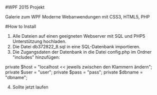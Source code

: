 #WPF 2015 Projekt 

Galerie zum WPF Moderne Webanwendungen mit CSS3, HTML5, PHP

#How to Install

1. Alle Dateien auf einen geeigneten Webserver mit SQL und PHP5 Unterstützung hochladen.
2. Die Datei db372822_8.sql in eine SQL-Datenbank importieren. 
3. Die Zugangsdaten der Datenbank in die Datei config.php im Ordner "includes" hinzufügen:

private	$host = "localhost << jeweils zwischen den Klammern ändern";
private $user = "user";
private $pass = "pass";
private $dbname = "dbname";

4. Sollte jetzt laufen
